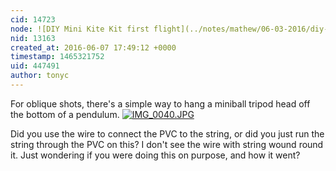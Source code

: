 ```yaml
---
cid: 14723
node: ![DIY Mini Kite Kit first flight](../notes/mathew/06-03-2016/diy-mini-kite-kit-first-flight)
nid: 13163
created_at: 2016-06-07 17:49:12 +0000
timestamp: 1465321752
uid: 447491
author: tonyc
---
```


For oblique shots, there's a simple way to hang a miniball tripod head off the bottom of a pendulum.
[![IMG_0040.JPG](//i.publiclab.org/system/images/photos/000/015/385/large/IMG_0040.JPG)](//i.publiclab.org/system/images/photos/000/015/385/original/IMG_0040.JPG)

Did you use the wire to connect the PVC to the string, or did you just run the string through the PVC on this? I don't see the wire with string wound round it. Just wondering if you were doing this on purpose, and how it went?
